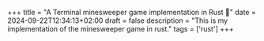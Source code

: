 +++
title = "A Terminal minesweeper game implementation in Rust 🦀"
date = 2024-09-22T12:34:13+02:00
draft = false
description = "This is my implementation of the minesweeper game in rust."
tags = ['rust']
+++
